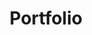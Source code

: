 ---
title: "Portfolio"
layout: collection
permalink: /portfolio/
collection: portfolio
entries_layout: grid
sidebar:
  title: "Projects"
  nav: projects-navbar
#classes: wide
---